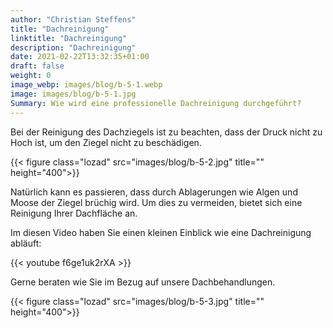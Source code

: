```yaml
---
author: "Christian Steffens"
title: "Dachreinigung"
linktitle: "Dachreinigung"
description: "Dachreinigung"
date: 2021-02-22T13:32:35+01:00
draft: false
weight: 0
image_webp: images/blog/b-5-1.webp
image: images/blog/b-5-1.jpg
Summary: Wie wird eine professionelle Dachreinigung durchgeführt?
---
```


Bei der Reinigung des Dachziegels ist zu beachten, dass der Druck nicht zu Hoch ist, um den Ziegel nicht zu beschädigen.

{{< figure class="lozad" src="images/blog/b-5-2.jpg" title="" height="400">}}

Natürlich kann es passieren, dass durch Ablagerungen wie Algen und Moose der Ziegel brüchig wird. Um dies zu vermeiden, bietet sich eine Reinigung Ihrer Dachfläche an.

Im diesen Video haben Sie einen kleinen Einblick wie eine Dachreinigung abläuft:

{{< youtube f6ge1uk2rXA >}}

Gerne beraten wie Sie im Bezug auf unsere Dachbehandlungen.

{{< figure class="lozad" src="images/blog/b-5-3.jpg" title="" height="400">}}
